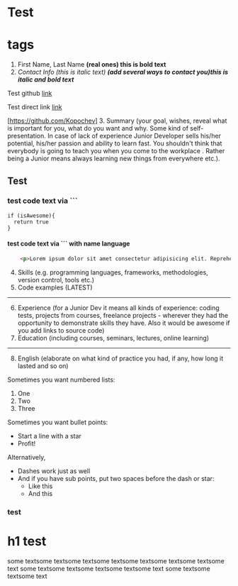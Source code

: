 # Test <h1> tags

1. First Name, Last Name **(real ones) this is bold text**
2. *Contact Info (this is italic text)*  _**(add several ways to contact you)this is italic and bold text**_

Test github [link](https://github.com/Kopochev)

Test direct link [link](https://github.com/Kopochev)  

[https://github.com/Kopochev]
3. Summary (your goal, wishes, reveal what is important for you, what do you want and why.
Some kind of self-presentation. In case of lack of experience  Junior Developer sells his/her potential, his/her passion and ability to learn fast. You shouldn't think that everybody is going to teach you when you come to the workplace . Rather being a Junior means always
learning new things from everywhere etc.).

## <h2> Test 


### <h3> test code text via ```
```
if (isAwesome){
  return true
}
```
#### <h4> test code text via ``` with name language
``` html
    <p>Lorem ipsum dolor sit amet consectetur adipisicing elit. Reprehenderit quas maxime nulla earum quaerat, numquam commodi dolore molestiae nemo suscipit, alias, enim error. Tempore nemo aliquid unde natus dolores! Asperiores!</p>
```
4. Skills (e.g. programming languages, frameworks, methodologies, version control, tools etc.)
5. Code examples (LATEST)

---

6. Experience (for a Junior Dev it means all kinds of experience: coding tests, projects from courses,
freelance projects - wherever they had the opportunity to demonstrate skills they have.
Also it would be awesome if you add links to source code)
7. Education (including courses, seminars, lectures, online learning)
___

8. English (elaborate on what kind of practice you had, if any, how long it lasted and so on)

Sometimes you want numbered lists:

1. One
2. Two
3. Three

Sometimes you want bullet points:

* Start a line with a star
* Profit!

Alternatively,

- Dashes work just as well
- And if you have sub points, put two spaces before the dash or star:
  - Like this
  - And this
### <h3> test
# h1 test
some textsome textsome textsome textsome textsome textsome textsome text
some textsome textsome textsome textsome text
some textsome textsome text